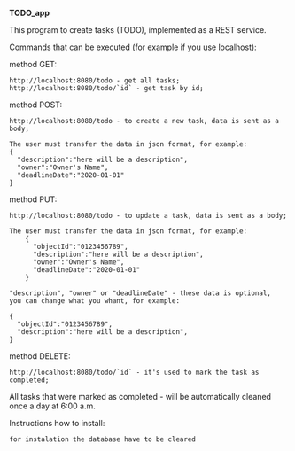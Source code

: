 **TODO_app**

This program to create tasks (TODO), implemented as a REST service.

Commands that can be executed (for example if you use localhost):

method GET:

    http://localhost:8080/todo - get all tasks;
    http://localhost:8080/todo/`id` - get task by id;
    
method POST:

    http://localhost:8080/todo - to create a new task, data is sent as a body;
    
    The user must transfer the data in json format, for example:
    {
      "description":"here will be a description",
      "owner":"Owner's Name",
      "deadlineDate":"2020-01-01"
    }
    
method PUT:

    http://localhost:8080/todo - to update a task, data is sent as a body;
    
    The user must transfer the data in json format, for example:
        {
          "objectId":"0123456789",
          "description":"here will be a description",
          "owner":"Owner's Name",
          "deadlineDate":"2020-01-01"
        }
            
    "description", "owner" or "deadlineDate" - these data is optional, 
    you can change what you whant, for example:
    
    {
      "objectId":"0123456789",
      "description":"here will be a description",
    }
    
method DELETE:

    http://localhost:8080/todo/`id` - it's used to mark the task as completed;
    
    
All tasks that were marked as completed - will be automatically cleaned once a day at 6:00 a.m.

Instructions how to install:

    for instalation the database have to be cleared
